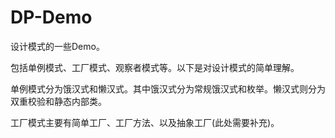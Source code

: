# DP-Demo 
设计模式的一些Demo。

包括单例模式、工厂模式、观察者模式等。以下是对设计模式的简单理解。 

单例模式分为饿汉式和懒汉式。其中饿汉式分为常规饿汉式和枚举。懒汉式则分为双重校验和静态内部类。 

工厂模式主要有简单工厂、工厂方法、以及抽象工厂(此处需要补充)。 


